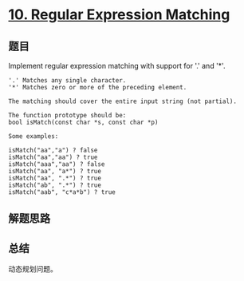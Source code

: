 # [10. Regular Expression Matching](https://leetcode.com/problems/regular-expression-matching/)

## 题目

Implement regular expression matching with support for '.' and '*'.

```text
'.' Matches any single character.
'*' Matches zero or more of the preceding element.

The matching should cover the entire input string (not partial).

The function prototype should be:
bool isMatch(const char *s, const char *p)

Some examples:

isMatch("aa","a") ? false
isMatch("aa","aa") ? true
isMatch("aaa","aa") ? false
isMatch("aa", "a*") ? true
isMatch("aa", ".*") ? true
isMatch("ab", ".*") ? true
isMatch("aab", "c*a*b") ? true
```

## 解题思路

## 总结

动态规划问题。